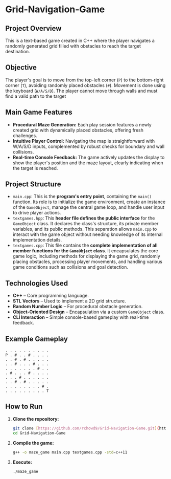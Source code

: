 # Grid-Navigation-Game

## Project Overview
This is a text-based game created in C++ where the player navigates a randomly generated grid filled with obstacles to reach the target destination. 

## Objective
The player's goal is to move from the top-left corner (`P`) to the bottom-right corner (`T`), avoiding randomly placed obstacles (`#`). Movement is done using the keyboard (`W/A/S/D`). The player cannot move through walls and must find a valid path to the target

## Main Game Features
* **Procedural Maze Generation:** Each play session features a newly created grid with dynamically placed obstacles, offering fresh challenges.
* **Intuitive Player Control:** Navigating the map is straightforward with W/A/S/D inputs, complemented by robust checks for boundary and wall collisions.
* **Real-time Console Feedback:** The game actively updates the display to show the player's position and the maze layout, clearly indicating when the target is reached.

## Project Structure
* `main.cpp`: This is the **program's entry point**, containing the `main()` function. Its role is to initialize the game environment, create an instance of the `GameObject`, manage the central game loop, and handle user input to drive player actions.
* `textgames.hpp`: This **header file defines the public interface** for the `GameObject` class. It declares the class's structure, its private member variables, and its public methods. This separation allows `main.cpp` to interact with the game object without needing knowledge of its internal implementation details.
* `textgames.cpp`: This file contains the **complete implementation of all member functions for the `GameObject` class**. It encapsulates the core game logic, including methods for displaying the game grid, randomly placing obstacles, processing player movements, and handling various game conditions such as collisions and goal detection.

## Technologies Used
- **C++** – Core programming language.
- **STL Vectors** – Used to implement a 2D grid structure.
- **Random Number Logic** – For procedural obstacle generation.
- **Object-Oriented Design** – Encapsulation via a custom `GameObject` class.
- **CLI Interaction** – Simple console-based gameplay with real-time feedback.

## Example Gameplay
```
. . . . . . . . . .
P . # . . # . . . .
. . # . # . . . . .
. . # . . . # . . .
. . . . . . . # . .
. # . . . # . . . .
. . . # . . . . . .
. . # . # . . . . .
. . . . . . . . # .
. . . . . . . . . T
```

## How to Run
1.  **Clone the repository:**
    ```bash
    git clone [https://github.com/rchowd9/Grid-Navigation-Game.git](https://github.com/rchowd9/Grid-Navigation-Game.git)
    cd Grid-Navigation-Game
    ```
2.  **Compile the game:**
    ```bash
    g++ -o maze_game main.cpp textgames.cpp -std=c++11
    ```
3.  **Execute:**
    ```bash
    ./maze_game
    ```
